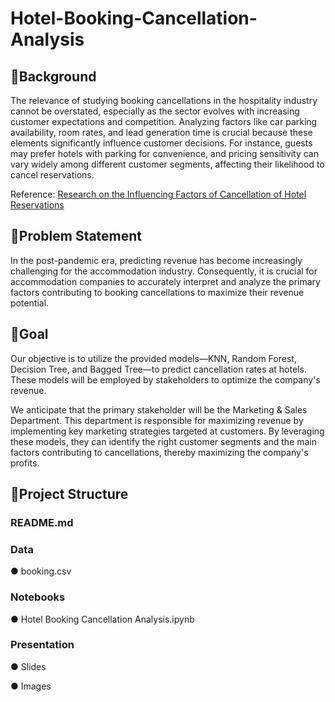 # Hotel-Booking-Cancellation-Analysis

## 🎯Background
The relevance of studying booking cancellations in the hospitality industry cannot be overstated, especially as the sector evolves with increasing customer expectations and competition. Analyzing factors like car parking availability, room rates, and lead generation time is crucial because these elements significantly influence customer decisions. For instance, guests may prefer hotels with parking for convenience, and pricing sensitivity can vary widely among different customer segments, affecting their likelihood to cancel reservations.

Reference:
[Research on the Influencing Factors of Cancellation of Hotel Reservations](https://drpress.org/ojs/index.php/HSET/article/view/10280)

## 🎯Problem Statement
In the post-pandemic era, predicting revenue has become increasingly challenging for the accommodation industry. Consequently, it is crucial for accommodation companies to accurately interpret and analyze the primary factors contributing to booking cancellations to maximize their revenue potential.

## 🎯Goal
Our objective is to utilize the provided models—KNN, Random Forest, Decision Tree, and Bagged Tree—to predict cancellation rates at hotels. These models will be employed by stakeholders to optimize the company's revenue.

We anticipate that the primary stakeholder will be the Marketing & Sales Department. This department is responsible for maximizing revenue by implementing key marketing strategies targeted at customers. By leveraging these models, they can identify the right customer segments and the main factors contributing to cancellations, thereby maximizing the company's profits.

## 🎯Project Structure
### README.md

### Data
● booking.csv

### Notebooks         
● Hotel Booking Cancellation Analysis.ipynb

### Presentation
● Slides

● Images
